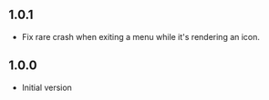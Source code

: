 ## 1.0.1

- Fix rare crash when exiting a menu while it's rendering an icon.

## 1.0.0

- Initial version
